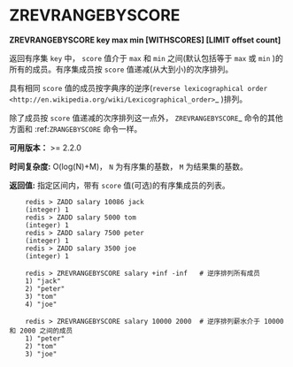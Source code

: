 # ZREVRANGEBYSCORE


**ZREVRANGEBYSCORE key max min [WITHSCORES] [LIMIT offset count]**

返回有序集 ``key`` 中， ``score`` 值介于 ``max`` 和 ``min`` 之间(默认包括等于 ``max`` 或 ``min`` )的所有的成员。有序集成员按 ``score`` 值递减(从大到小)的次序排列。

具有相同 ``score`` 值的成员按字典序的逆序(`reverse lexicographical order <http://en.wikipedia.org/wiki/Lexicographical_order>`_ )排列。

除了成员按 ``score`` 值递减的次序排列这一点外， `ZREVRANGEBYSCORE`_ 命令的其他方面和 :ref:`ZRANGEBYSCORE` 命令一样。

**可用版本：**
    >= 2.2.0

**时间复杂度:**
    O(log(N)+M)， ``N`` 为有序集的基数， ``M`` 为结果集的基数。

**返回值:**
    指定区间内，带有 ``score`` 值(可选)的有序集成员的列表。

```
    redis > ZADD salary 10086 jack
    (integer) 1
    redis > ZADD salary 5000 tom
    (integer) 1
    redis > ZADD salary 7500 peter
    (integer) 1
    redis > ZADD salary 3500 joe
    (integer) 1

    redis > ZREVRANGEBYSCORE salary +inf -inf   # 逆序排列所有成员
    1) "jack"
    2) "peter"
    3) "tom"
    4) "joe"

    redis > ZREVRANGEBYSCORE salary 10000 2000  # 逆序排列薪水介于 10000 和 2000 之间的成员
    1) "peter"
    2) "tom"
    3) "joe"
```
